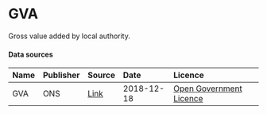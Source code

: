 # GVA

Gross value added by local authority.

#### Data sources

| Name          | Publisher     | Source        | Date          | Licence       |
| :------------- | :------------- | :------------- | :------------- | :------------- |
| GVA | ONS | [Link](https://www.ons.gov.uk/economy/grossvalueaddedgva/datasets/regionalgrossvalueaddedbalancedlocalauthoritiesbynuts1region) | 2018-12-18 | [Open Government Licence](http://www.nationalarchives.gov.uk/doc/open-government-licence/version/3/) |
